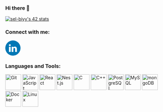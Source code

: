 ### Hi there 👋
[![sel-biyy's 42 stats](https://badge.mediaplus.ma/binary/sel-biyy)](https://github.com/oakoudad/badge42)
<h3 align="left">Connect with me:</h3>
<p align="left">
<a href="https://instagram.com/ivarrrrrrrrr" target="blank"><svg width="48" height="48" viewBox="0 0 48 48" fill="none" xmlns="http://www.w3.org/2000/svg">
<path d="M0 24C0 10.7452 10.7452 0 24 0C37.2548 0 48 10.7452 48 24C48 37.2548 37.2548 48 24 48C10.7452 48 0 37.2548 0 24Z" fill="#0077B5"/>
<path fill-rule="evenodd" clip-rule="evenodd" d="M17.3188 14.8227C17.3188 16.3918 16.1377 17.6473 14.2412 17.6473H14.2064C12.3805 17.6473 11.2 16.3918 11.2 14.8227C11.2 13.2204 12.4164 12 14.277 12C16.1377 12 17.2835 13.2204 17.3188 14.8227ZM16.9605 19.8778V36.2196H11.5216V19.8778H16.9605ZM36.5752 36.2196L36.5754 26.8497C36.5754 21.8303 33.8922 19.4941 30.3131 19.4941C27.4254 19.4941 26.1325 21.0802 25.4107 22.1929V19.8783H19.9711C20.0428 21.4117 19.9711 36.22 19.9711 36.22H25.4107V27.0934C25.4107 26.605 25.446 26.1178 25.5898 25.7681C25.9829 24.7924 26.8779 23.7822 28.3805 23.7822C30.3494 23.7822 31.1365 25.2807 31.1365 27.4767V36.2196H36.5752Z" fill="white"/>
</svg>
</a>
</p>

<h3 align="left">Languages and Tools:</h3>
<p align="left">
  <img width="50" src="https://user-images.githubusercontent.com/25181517/192108372-f71d70ac-7ae6-4c0d-8395-51d8870c2ef0.png" alt="Git" title="Git"/>
  <img width="50" src="https://user-images.githubusercontent.com/25181517/117447155-6a868a00-af3d-11eb-9cfe-245df15c9f3f.png" alt="JavaScript" title="JavaScript"/>
  <img width="50" src="https://user-images.githubusercontent.com/25181517/183897015-94a058a6-b86e-4e42-a37f-bf92061753e5.png" alt="React" title="React"/>
  <img width="50" src="https://github.com/marwin1991/profile-technology-icons/assets/136815194/519bfaf3-c242-431e-a269-876979f05574" alt="Nest.js" title="Nest.js"/>
  <img width="50" src="https://user-images.githubusercontent.com/25181517/192106070-46255bcf-65e6-4c6b-a296-bf8d0d8fb2a7.png" alt="C" title="C"/>
  <img width="50" src="https://user-images.githubusercontent.com/25181517/192106073-90fffafe-3562-4ff9-a37e-c77a2da0ff58.png" alt="C++" title="C++"/>
  <img width="50" src="https://user-images.githubusercontent.com/25181517/117208740-bfb78400-adf5-11eb-97bb-09072b6bedfc.png" alt="PostgreSQL" title="PostgreSQL"/>
  <img width="50" src="https://user-images.githubusercontent.com/25181517/183896128-ec99105a-ec1a-4d85-b08b-1aa1620b2046.png" alt="MySQL" title="MySQL"/>
  <img width="50" src="https://user-images.githubusercontent.com/25181517/182884177-d48a8579-2cd0-447a-b9a6-ffc7cb02560e.png" alt="mongoDB" title="mongoDB"/>
  <img width="50" src="https://user-images.githubusercontent.com/25181517/117207330-263ba280-adf4-11eb-9b97-0ac5b40bc3be.png" alt="Docker" title="Docker"/>
  <img width="50" src="https://github.com/marwin1991/profile-technology-icons/assets/76662862/2481dc48-be6b-4ebb-9e8c-3b957efe69fa" alt="Linux" title="Linux"/>
</p>
